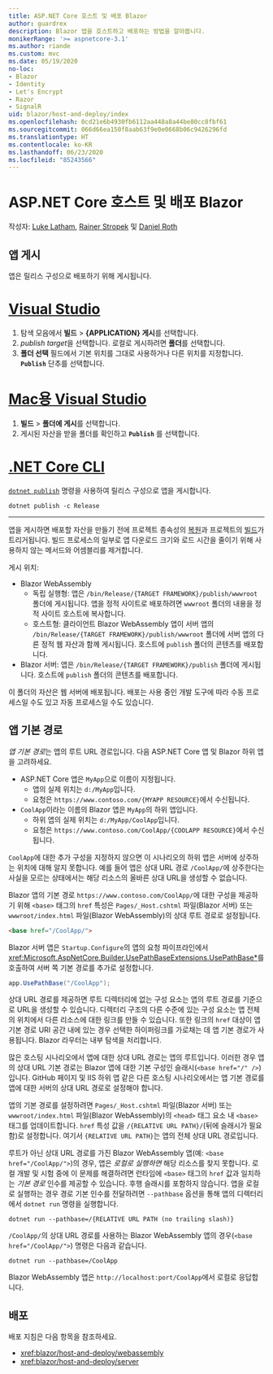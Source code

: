 ```yaml
---
title: ASP.NET Core 호스트 및 배포 Blazor
author: guardrex
description: Blazor 앱을 호스트하고 배포하는 방법을 알아봅니다.
monikerRange: '>= aspnetcore-3.1'
ms.author: riande
ms.custom: mvc
ms.date: 05/19/2020
no-loc:
- Blazor
- Identity
- Let's Encrypt
- Razor
- SignalR
uid: blazor/host-and-deploy/index
ms.openlocfilehash: 0cd21e6b4930fb6112aa448a8a44be80cc8fbf61
ms.sourcegitcommit: 066d66ea150f8aab63f9e0e0668b06c9426296fd
ms.translationtype: HT
ms.contentlocale: ko-KR
ms.lasthandoff: 06/23/2020
ms.locfileid: "85243566"
---
```

# <a name="host-and-deploy-aspnet-core-blazor"></a>ASP.NET Core 호스트 및 배포 Blazor

작성자: [Luke Latham](https://github.com/guardrex), [Rainer Stropek](https://www.timecockpit.com) 및 [Daniel Roth](https://github.com/danroth27)

## <a name="publish-the-app"></a>앱 게시

앱은 릴리스 구성으로 배포하기 위해 게시됩니다.

# <a name="visual-studio"></a>[Visual Studio](#tab/visual-studio)

1. 탐색 모음에서 **빌드** >  **{APPLICATION} 게시**를 선택합니다.
1. *publish target*을 선택합니다. 로컬로 게시하려면 **폴더**를 선택합니다.
1. **폴더 선택** 필드에서 기본 위치를 그대로 사용하거나 다른 위치를 지정합니다. **`Publish`** 단추를 선택합니다.

# <a name="visual-studio-for-mac"></a>[Mac용 Visual Studio](#tab/visual-studio-mac)

1. **빌드** > **폴더에 게시**를 선택합니다.
1. 게시된 자산을 받을 폴더를 확인하고 **`Publish`** 를 선택합니다.

# <a name="net-core-cli"></a>[.NET Core CLI](#tab/netcore-cli)

[`dotnet publish`](/dotnet/core/tools/dotnet-publish) 명령을 사용하여 릴리스 구성으로 앱을 게시합니다.

```dotnetcli
dotnet publish -c Release
```

---

앱을 게시하면 배포할 자산을 만들기 전에 프로젝트 종속성의 [복원](/dotnet/core/tools/dotnet-restore)과 프로젝트의 [빌드](/dotnet/core/tools/dotnet-build)가 트리거됩니다. 빌드 프로세스의 일부로 앱 다운로드 크기와 로드 시간을 줄이기 위해 사용하지 않는 메서드와 어셈블리를 제거합니다.

게시 위치:

* Blazor WebAssembly
  * 독립 실행형: 앱은 `/bin/Release/{TARGET FRAMEWORK}/publish/wwwroot` 폴더에 게시됩니다. 앱을 정적 사이트로 배포하려면 `wwwroot` 폴더의 내용을 정적 사이트 호스트에 복사합니다.
  * 호스트형: 클라이언트 Blazor WebAssembly 앱이 서버 앱의 `/bin/Release/{TARGET FRAMEWORK}/publish/wwwroot` 폴더에 서버 앱의 다른 정적 웹 자산과 함께 게시됩니다. 호스트에 `publish` 폴더의 콘텐츠를 배포합니다.
* Blazor 서버: 앱은 `/bin/Release/{TARGET FRAMEWORK}/publish` 폴더에 게시됩니다. 호스트에 `publish` 폴더의 콘텐츠를 배포합니다.

이 폴더의 자산은 웹 서버에 배포됩니다. 배포는 사용 중인 개발 도구에 따라 수동 프로세스일 수도 있고 자동 프로세스일 수도 있습니다.

## <a name="app-base-path"></a>앱 기본 경로

*앱 기본 경로*는 앱의 루트 URL 경로입니다. 다음 ASP.NET Core 앱 및 Blazor 하위 앱을 고려하세요.

* ASP.NET Core 앱은 `MyApp`으로 이름이 지정됩니다.
  * 앱의 실제 위치는 `d:/MyApp`입니다.
  * 요청은 `https://www.contoso.com/{MYAPP RESOURCE}`에서 수신됩니다.
* `CoolApp`이라는 이름의 Blazor 앱은 `MyApp`의 하위 앱입니다.
  * 하위 앱의 실제 위치는 `d:/MyApp/CoolApp`입니다.
  * 요청은 `https://www.contoso.com/CoolApp/{COOLAPP RESOURCE}`에서 수신됩니다.

`CoolApp`에 대한 추가 구성을 지정하지 않으면 이 시나리오의 하위 앱은 서버에 상주하는 위치에 대해 알지 못합니다. 예를 들어 앱은 상대 URL 경로 `/CoolApp/`에 상주한다는 사실을 모르는 상태에서는 해당 리소스의 올바른 상대 URL을 생성할 수 없습니다.

Blazor 앱의 기본 경로 `https://www.contoso.com/CoolApp/`에 대한 구성을 제공하기 위해 `<base>` 태그의 `href` 특성은 `Pages/_Host.cshtml` 파일(Blazor 서버) 또는 `wwwroot/index.html` 파일(Blazor WebAssembly)의 상대 루트 경로로 설정됩니다.

```html
<base href="/CoolApp/">
```

Blazor 서버 앱은 `Startup.Configure`의 앱의 요청 파이프라인에서 <xref:Microsoft.AspNetCore.Builder.UsePathBaseExtensions.UsePathBase*>를 호출하여 서버 쪽 기본 경로를 추가로 설정합니다.

```csharp
app.UsePathBase("/CoolApp");
```

상대 URL 경로를 제공하면 루트 디렉터리에 없는 구성 요소는 앱의 루트 경로를 기준으로 URL을 생성할 수 있습니다. 디렉터리 구조의 다른 수준에 있는 구성 요소는 앱 전체의 위치에서 다른 리소스에 대한 링크를 만들 수 있습니다. 또한 링크의 `href` 대상이 앱 기본 경로 URI 공간 내에 있는 경우 선택한 하이퍼링크를 가로채는 데 앱 기본 경로가 사용됩니다. Blazor 라우터는 내부 탐색을 처리합니다.

많은 호스팅 시나리오에서 앱에 대한 상대 URL 경로는 앱의 루트입니다. 이러한 경우 앱의 상대 URL 기본 경로는 Blazor 앱에 대한 기본 구성인 슬래시(`<base href="/" />`)입니다. GitHub 페이지 및 IIS 하위 앱 같은 다른 호스팅 시나리오에서는 앱 기본 경로를 앱에 대한 서버의 상대 URL 경로로 설정해야 합니다.

앱의 기본 경로를 설정하려면 `Pages/_Host.cshtml` 파일(Blazor 서버) 또는 `wwwroot/index.html` 파일(Blazor WebAssembly)의 `<head>` 태그 요소 내 `<base>` 태그를 업데이트합니다. `href` 특성 값을 `/{RELATIVE URL PATH}/`(뒤에 슬래시가 필요함)로 설정합니다. 여기서 `{RELATIVE URL PATH}`는 앱의 전체 상대 URL 경로입니다.

루트가 아닌 상대 URL 경로를 가진 Blazor WebAssembly 앱(예: `<base href="/CoolApp/">`)의 경우, 앱은 *로컬로 실행하면* 해당 리소스를 찾지 못합니다. 로컬 개발 및 시험 중에 이 문제를 해결하려면 런타임에 `<base>` 태그의 `href` 값과 일치하는 *기본 경로* 인수를 제공할 수 있습니다. 후행 슬래시를 포함하지 않습니다. 앱을 로컬로 실행하는 경우 경로 기본 인수를 전달하려면 `--pathbase` 옵션을 통해 앱의 디렉터리에서 `dotnet run` 명령을 실행합니다.

```dotnetcli
dotnet run --pathbase=/{RELATIVE URL PATH (no trailing slash)}
```

`/CoolApp/`의 상대 URL 경로를 사용하는 Blazor WebAssembly 앱의 경우(`<base href="/CoolApp/">`) 명령은 다음과 같습니다.

```dotnetcli
dotnet run --pathbase=/CoolApp
```

Blazor WebAssembly 앱은 `http://localhost:port/CoolApp`에서 로컬로 응답합니다.

## <a name="deployment"></a>배포

배포 지침은 다음 항목을 참조하세요.

* <xref:blazor/host-and-deploy/webassembly>
* <xref:blazor/host-and-deploy/server>
